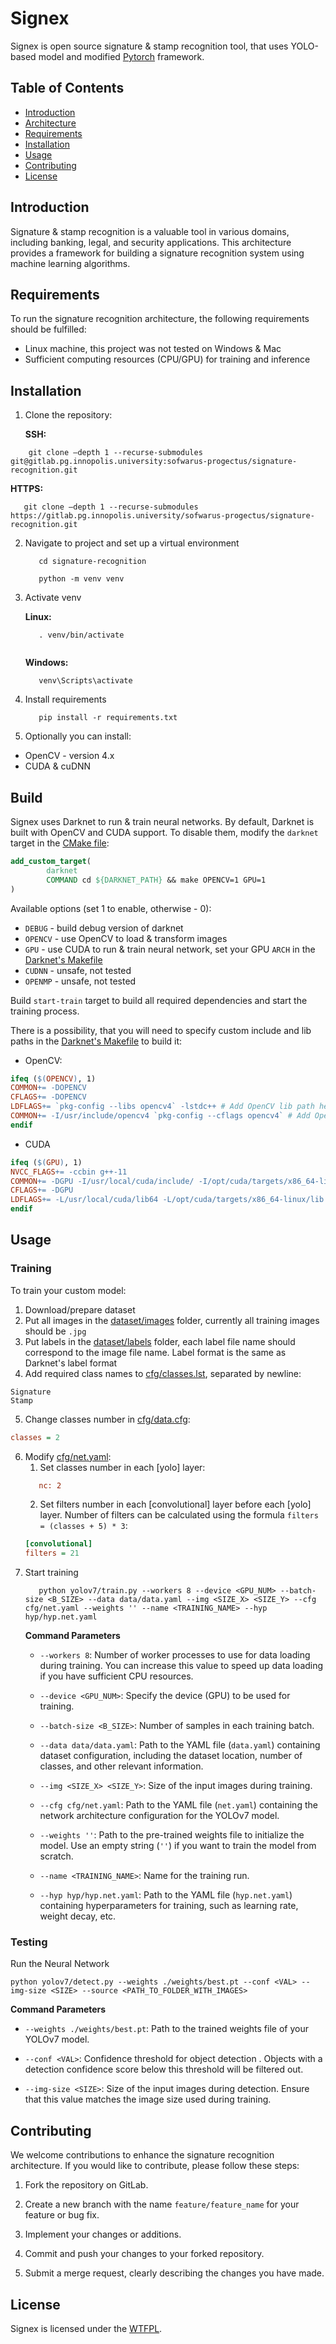 # Signex

Signex is open source signature & stamp recognition tool, that uses YOLO-based model and
modified [Pytorch](https://github.com/ATMI/darknet) framework.

## Table of Contents

* [Introduction](#introduction)
* [Architecture](#architecture)
* [Requirements](#requirements)
* [Installation](#installation)
* [Usage](#usage)
* [Contributing](#contributing)
* [License](#license)

## Introduction

Signature & stamp recognition is a valuable tool in various domains, including banking, legal, and security
applications. This architecture provides a framework for building a signature recognition system using machine learning
algorithms.

## Requirements

To run the signature recognition architecture, the following requirements should be fulfilled:

* Linux machine, this project was not tested on Windows & Mac
* Sufficient computing resources (CPU/GPU) for training and inference

## Installation

1. Clone the repository:

   **SSH:**
```shell
    git clone —depth 1 --recurse-submodules git@gitlab.pg.innopolis.university:sofwarus-progectus/signature-recognition.git
```
   **HTTPS:** 
```shell
   git clone —depth 1 --recurse-submodules https://gitlab.pg.innopolis.university/sofwarus-progectus/signature-recognition.git
```

2. Navigate to project and set up a virtual environment 

   ```shell
      cd signature-recognition
   ```
   ```shell
      python -m venv venv
   ```
3. Activate venv

   **Linux:**
   ```shell
      . venv/bin/activate
      
   ``` 
   **Windows:**
   ```shell
      venv\Scripts\activate
   ```    
4. Install requirements
   ```shell
      pip install -r requirements.txt
   ```  


2. Optionally you can install:

* OpenCV - version 4.x
* CUDA & cuDNN

## Build

Signex uses Darknet to run & train neural networks. By default, Darknet is built with OpenCV and CUDA support. To
disable them, modify the `darknet` target
in the [CMake file](CMakeLists.txt):

```cmake
add_custom_target(
		darknet
		COMMAND cd ${DARKNET_PATH} && make OPENCV=1 GPU=1
)
```

Available options (set 1 to enable, otherwise - 0):

* `DEBUG` - build debug version of darknet
* `OPENCV` - use OpenCV to load & transform images
* `GPU` - use CUDA to run & train neural network, set your GPU `ARCH` in the [Darknet's Makefile](darknet/Makefile)
* `CUDNN` - unsafe, not tested
* `OPENMP` - unsafe, not tested

Build `start-train` target to build all required dependencies and start the training process.

There is a possibility, that you will need to specify custom include and lib paths in the
[Darknet's Makefile](darknet/Makefile) to build it:

* OpenCV:

```makefile
ifeq ($(OPENCV), 1) 
COMMON+= -DOPENCV
CFLAGS+= -DOPENCV
LDFLAGS+= `pkg-config --libs opencv4` -lstdc++ # Add OpenCV lib path here
COMMON+= -I/usr/include/opencv4 `pkg-config --cflags opencv4` # Add OpenCV include path here
endif
```

* CUDA

```makefile
ifeq ($(GPU), 1)
NVCC_FLAGS+= -ccbin g++-11
COMMON+= -DGPU -I/usr/local/cuda/include/ -I/opt/cuda/targets/x86_64-linux/include # Add CUDA include path here
CFLAGS+= -DGPU
LDFLAGS+= -L/usr/local/cuda/lib64 -L/opt/cuda/targets/x86_64-linux/lib -lcuda -lcudart -lcublas -lcurand # Add CUDA lib path here
endif
```

## Usage

### Training

To train your custom model:

1. Download/prepare dataset
2. Put all images in the [dataset/images](dataset/images) folder, currently all training images should be `.jpg`
3. Put labels in the [dataset/labels](dataset/labels) folder, each label file name should correspond to the image file
   name.
   Label format is the same as Darknet's label format
4. Add required class names to [cfg/classes.lst](cfg/classes.lst), separated by newline:

```
Signature
Stamp
```

5. Change classes number in [cfg/data.cfg](cfg/data.cfg):

```ini
classes = 2
```

6. Modify [cfg/net.yaml](cfg/net.yaml):
	1. Set classes number in each [yolo] layer:
   ```ini
      nc: 2
   ```
	2. Set filters number in each [convolutional] layer before each [yolo] layer. Number of filters can be calculated
	   using the formula `filters = (classes + 5) * 3`:
   ```ini
   [convolutional]
   filters = 21
   ```
7. Start training
   ```shell
      python yolov7/train.py --workers 8 --device <GPU_NUM> --batch-size <B_SIZE> --data data/data.yaml --img <SIZE_X> <SIZE_Y> --cfg cfg/net.yaml --weights '' --name <TRAINING_NAME> --hyp hyp/hyp.net.yaml
   ```
   **Command Parameters**
   - `--workers 8`: Number of worker processes to use for data loading during training. You can increase this value to speed up data loading if you have sufficient CPU resources.

   - `--device <GPU_NUM>`: Specify the device (GPU) to be used for training.

   - `--batch-size <B_SIZE>`: Number of samples in each training batch.

   - `--data data/data.yaml`: Path to the YAML file (`data.yaml`) containing dataset configuration, including the dataset location, number of classes, and other relevant information.

   - `--img <SIZE_X> <SIZE_Y>`: Size of the input images during training.

   - `--cfg cfg/net.yaml`: Path to the YAML file (`net.yaml`) containing the network architecture configuration for the YOLOv7 model.

   - `--weights ''`: Path to the pre-trained weights file to initialize the model. Use an empty string (`''`) if you want to train the model from scratch.

   - `--name <TRAINING_NAME>`: Name for the training run.

   - `--hyp hyp/hyp.net.yaml`: Path to the YAML file (`hyp.net.yaml`) containing hyperparameters for training, such as learning rate, weight decay, etc.

### Testing

Run the Neural Network
   ```shell
   python yolov7/detect.py --weights ./weights/best.pt --conf <VAL> --img-size <SIZE> --source <PATH_TO_FOLDER_WITH_IMAGES>
   ```
   **Command Parameters**
   - `--weights ./weights/best.pt`: Path to the trained weights file of your YOLOv7 model.

   - `--conf <VAL>`: Confidence threshold for object detection <VAL>. Objects with a detection confidence score below this threshold will be filtered out.

   - `--img-size <SIZE>`: Size of the input images during detection. Ensure that this value matches the image size used during training.

## Contributing

We welcome contributions to enhance the signature recognition architecture. If you would like to contribute, please
follow these steps:

1. Fork the repository on GitLab.

2. Create a new branch with the name `feature/feature_name` for your feature or bug fix.

3. Implement your changes or additions.

4. Commit and push your changes to your forked repository.

5. Submit a merge request, clearly describing the changes you have made.

## License

Signex is licensed under the [WTFPL](LICENSE.fuck).
